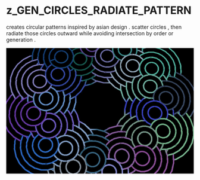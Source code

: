 # z_GEN_CIRCLES_RADIATE_PATTERN
creates circular patterns inspired by asian design . scatter circles , then radiate those circles outward while avoiding intersection by order or generation . 

![z_GEN_CIRCLES_RADIATE_PATTERN](https://raw.githubusercontent.com/CorvaeOboro/zenv/master/hip/z_GEN_CIRCLES_RADIATE_PATTERN/z_GEN_CIRCLES_RADIATE_PATTERN_thumb.jpg?raw=true "z_GEN_CIRCLES_RADIATE_PATTERN")


